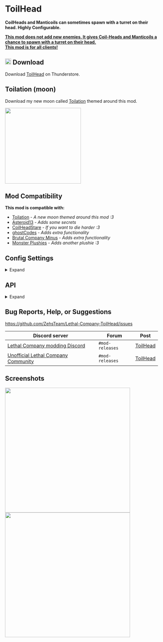 # ToilHead
**CoilHeads and Manticoils can sometimes spawn with a turret on their head. Highly Configurable.**

<ins><b>This mod does not add new enemies. It gives Coil-Heads and Manticoils a chance to spawn with a turret on their head.</b></ins><br>
<ins><b>This mod is for all clients!</b></ins>

## <img src="https://i.imgur.com/TpnrFSH.png" width="20px"> Download

Download [ToilHead](https://thunderstore.io/c/lethal-company/p/Zehs/ToilHead/) on Thunderstore.

## Toilation (moon)
Download my new moon called [Toilation](https://thunderstore.io/c/lethal-company/p/Zehs/Toilation/) themed around this mod.

<a href="https://thunderstore.io/c/lethal-company/p/Zehs/Toilation/"><img src="https://i.imgur.com/IDbukjU.png" width="250px"></a>

## Mod Compatibility
**This mod is compatible with:**
* [Toilation](https://thunderstore.io/c/lethal-company/p/Zehs/Toilation/) - *A new moon themed around this mod :3*
* [Asteroid13](https://thunderstore.io/c/lethal-company/p/Magic_Wesley/Asteroid13/) - *Adds some secrets*
* [CoilHeadStare](https://thunderstore.io/c/lethal-company/p/TwinDimensionalProductions/CoilHeadStare/) - *If you want to die harder :3*
* [ghostCodes](https://thunderstore.io/c/lethal-company/p/darmuh/ghostCodes/) - *Adds extra functionality*
* [Brutal Company Minus](https://thunderstore.io/c/lethal-company/p/DrinkableWater/Brutal_Company_Minus/) - *Adds extra functionality*
* [Monster Plushies](https://thunderstore.io/c/lethal-company/p/Scintesto/Monster_Plushies/) - *Adds another plushie :3*

## Config Settings
<details>
  <summary>Expand</summary>
<br>

| General Settings | Setting type | Default value | Description |
| ----------- | ----------- | ----------- | ----------- |
| `EnableConfiguration` | `Boolean` | `false` | Enable if you want to use custom set config setting values. If disabled, the default config setting values will be used. |
| `ExtendedLogging` | `Boolean` | `false` | Enable extended logging. |

| Toilation Settings | Setting type | Default value | Description |
| ----------- | ----------- | ----------- | ----------- |
|  |  | `<MaxSpawnCount>:<SpawnChance>` |  |
| `ToilHeadSpawnSettings` | `String` | `6:75` | Toil-Head spawn settings for 69-Toilation. |
| `MantiToilSpawnSettings` | `String` | `50:90` | Manti-Toil spawn settings for 69-Toilation. |
| `ToilSlayerSpawnSettings` | `String` | `2:10` | Toil-Slayer spawn settings for 69-Toilation. |
| `MantiSlayerSpawnSettings` | `String` | `2:20` | Manti-Slayer spawn settings for 69-Toilation. |
| `ToilPlayerSpawnSettings` | `String` | `1:7` | Toil-Player spawn settings for 69-Toilation. |

| Toil-Head Settings | Setting type | Default value | Description |
| ----------- | ----------- | ----------- | ----------- |
|  |  | `<MaxSpawnCount>:<SpawnChance>` |  |
| `ToilHeadDefaultSpawnSettings` | `String` | `1:30` | Toil-Head default spawn settings for all moons. |
|  |  | `<PlanetName>:<MaxSpawnCount>:<SpawnChance>` | Separate each entry with a comma. |
| `ToilHeadSpawnSettingsMoonList` | `String` | `41 Experimentation:1:10, 220 Assurance:1:20, 56 Vow:1:20, 21 Offense:1:20, 61 March:1:20, 20 Adamance:1:30, 85 Rend:1:40, 7 Dine:1:45, 8 Titan:1:50, 68 Artifice:2:70, 5 Embrion:1:30, 57 Asteroid-13:2:30, 523 Ooblterra:2:70` | Toil-Head spawn settings list for moons. |

| Manti-Toil Settings | Setting type | Default value | Description |
| ----------- | ----------- | ----------- | ----------- |
|  |  | `<MaxSpawnCount>:<SpawnChance>` |  |
| `MantiToilDefaultSpawnSettings` | `String` | `5:50` | Manti-Toil default spawn settings for all moons. |
|  |  | `<PlanetName>:<MaxSpawnCount>:<SpawnChance>` | Separate each entry with a comma. |
| `MantiToilSpawnSettingsMoonList` | `String` | `20 Adamance:5:60, 85 Rend:5:60, 7 Dine:5:65, 8 Titan:5:70, 68 Artifice:8:75` | Manti-Toil spawn settings list for moons. |

| Toil-Slayer Settings | Setting type | Default value | Description |
| ----------- | ----------- | ----------- | ----------- |
|  |  | `<MaxSpawnCount>:<SpawnChance>` |  |
| `ToilSlayerDefaultSpawnSettings` | `String` | `1:10` | Toil-Slayer default spawn settings for all moons. |
|  |  | `<PlanetName>:<MaxSpawnCount>:<SpawnChance>` | Separate each entry with a comma. |
| `ToilSlayerSpawnSettingsMoonList` | `String` | `20 Adamance:1:15, 85 Rend:1:15, 7 Dine:1:15, 8 Titan:1:20, 68 Artifice:1:20, 57 Asteroid-13:1:15, 523 Ooblterra:1:25` | Toil-Slayer spawn settings list for moons. |

| Manti-Slayer Settings | Setting type | Default value | Description |
| ----------- | ----------- | ----------- | ----------- |
|  |  | `<MaxSpawnCount>:<SpawnChance>` |  |
| `MantiSlayerDefaultSpawnSettings` | `String` | `1:10` | Manti-Slayer default spawn settings for all moons. |
|  |  | `<PlanetName>:<MaxSpawnCount>:<SpawnChance>` | Separate each entry with a comma. |
| `MantiSlayerSpawnSettingsMoonList` | `String` | `20 Adamance:1:15, 85 Rend:1:15, 7 Dine:1:15, 8 Titan:1:20, 68 Artifice:1:20, 57 Asteroid-13:1:15, 523 Ooblterra:1:25` | Manti-Slayer spawn settings list for moons. |

| Toil-Player Settings | Setting type | Default value | Description |
| ----------- | ----------- | ----------- | ----------- |
|  |  | `<MaxSpawnCount>:<SpawnChance>` |  |
| `ToilPlayerDefaultSpawnSettings` | `String` | `1:3` | Toil-Player default spawn settings for all moons. |
|  |  | `<PlanetName>:<MaxSpawnCount>:<SpawnChance>` | Separate each entry with a comma. |
| `ToilPlayerSpawnSettingsMoonList` | `String` | `85 Rend:1:4, 7 Dine:1:4, 8 Titan:1:5, 68 Artifice:1:5, 57 Asteroid-13:1:5, 523 Ooblterra:1:6` | Toil-Player spawn settings list for moons. |

| Player Ragdoll Settings | Setting type | Default value | Description |
| ----------- | ----------- | ----------- | ----------- |
| `SpawnToiledPlayerRagdolls` | `Boolean` | `True` | If enabled, will spawn a Toiled player ragdoll when a player dies to a Turret-Head in any way. |
| `SpawnRealToiledPlayerRagdolls` | `Boolean` | `True` | If enabled, will spawn a real turret on the Toiled player ragdoll. |

| Toil-Head Plushie Settings | Setting type | Default value | Description |
| ----------- | ----------- | ----------- | ----------- |
| `SpawnWeight` | `Int32` | `10` | Toil-Head plushie spawn chance weight. |
| `SpawnAllMoons` | `Boolean` | `true` | If true, the Toil-Head plushie will spawn on all moons. If false, the Toil-Head plushie will only spawn on moons set in the moons list. |
| `MoonSpawnList` | `String` | `Experimentation, Assurance, Vow, Offense, March, Adamance, Rend, Dine, Titan, Artifice, Embrion` | The list of moons the Toil-Head plushie will spawn on. |
| `CarryWeight` | `Int32` | `6` | Toil-Head plushie carry weight in pounds. |
| `MinValue` | `Int32` | `80` | Toil-Head plushie min scrap value. |
| `MaxValue` | `Int32` | `250` | Toil-Head plushie max scrap value. |

| Toil-Slayer Plushie Settings | Setting type | Default value | Description |
| ----------- | ----------- | ----------- | ----------- |
| `SpawnWeight` | `Int32` | `5` | Toil-Slayer plushie spawn chance weight. |
| `SpawnAllMoons` | `Boolean` | `true` | If true, the Toil-Slayer plushie will spawn on all moons. If false, the Toil-Slayer plushie will only spawn on moons set in the moons list. |
| `MoonSpawnList` | `String` | `Experimentation, Assurance, Vow, Offense, March, Adamance, Rend, Dine, Titan, Artifice, Embrion` | The list of moons the Toil-Slayer plushie will spawn on. |
| `CarryWeight` | `Int32` | `12` | Toil-Slayer plushie carry weight in pounds. |
| `MinValue` | `Int32` | `150` | Toil-Slayer plushie min scrap value. |
| `MaxValue` | `Int32` | `380` | Toil-Slayer plushie max scrap value. |

| Turret Settings | Setting type | Default value | Description |
| ----------- | ----------- | ----------- | ----------- |
| `LostLOSDuration` | `Single` | `0.75` | The duration until the turret loses the target player when not in line of sight. |
| `RotationRange` | `Single` | `75` | The rotation range of the turret in degrees. |
| `CodeAccessCooldownDuration` | `Single` | `7` | The duration of the turret being disabled from the terminal in seconds. |

| Turret Detection Settings | Setting type | Default value | Description |
| ----------- | ----------- | ----------- | ----------- |
| `Rotation` | `Boolean` | `false` | If enabled, the turret will rotate when searching for players. |
| `RotationSpeed` | `Single` | `28` | The rotation speed of the turret when in detection state. |

| Turret Charging Settings | Setting type | Default value | Description |
| ----------- | ----------- | ----------- | ----------- |
| `ChargingDuration` | `Single` | `2` | The duration of the turret charging state. |
| `RotationSpeed` | `Single` | `95` | The rotation speed of the turret when in charging state. |

| Turret Firing Settings | Setting type | Default value | Description |
| ----------- | ----------- | ----------- | ----------- |
| `RotationSpeed` | `Single` | `95` | The rotation speed of the turret when in firing state. |

| Turret Berserk Settings | Setting type | Default value | Description |
| ----------- | ----------- | ----------- | ----------- |
| `BerserkDuration` | `Single` | `9` | The duration of the turret berserk state. |
| `RotationSpeed` | `Single` | `77` | The rotation speed of the turret when in berserk state. |

</details>

## API
<details>
  <summary>Expand</summary>
<br>

https://github.com/ZehsTeam/Lethal-Company-ToilHead/blob/master/ToilHead/Api.cs
```cs
// This is for all enemy turret pairs.
public static Dictionary<NetworkObject, NetworkObject> EnemyTurretPairs { get; }

// This is for all player turret pairs.
public static Dictionary<PlayerControllerB, ToilHeadTurretBehaviour> PlayerTurretPairs { get; }


// Toil-Head spawn count.
public static int ToilHeadSpawnCount { get; }

// If enabled, will force any spawned Coil-Heads to become Toil-Heads.
// This will get reset automatically when the day ends.
public static bool ForceToilHeadSpawns { get; set; }

// If set to any value above -1, will temporarily override the Toil-Head max spawn count.
// This will get reset automatically when the day ends.
public static int ForceToilHeadMaxSpawnCount { get; set; }

// This must only be called on the Host/Server.
// Only accepts an EnemyAI instance where the EnemyType.enemyName is "Spring".
// Returns true if successful.
public static bool SetToilHeadOnServer(EnemyAI enemyAI) { }


// Manti-Toil spawn count.
public static int MantiToilSpawnCount { get; }

// If enabled, will force any spawned Manticoils to become Manti-Toils.
// This will get reset automatically when the day ends.
public static bool ForceMantiToilSpawns { get; set; }

// If set to any value above -1, will temporarily override the Manti-Toil max spawn count.
// This will get reset automatically when the day ends.
public static int ForceMantiToilMaxSpawnCount { get; set; }

// This must only be called on the Host/Server.
// Only accepts an EnemyAI instance where the EnemyType.enemyName is "Manticoil".
// Returns true if successful.
public static bool SetMantiToilOnServer(EnemyAI enemyAI) { }


// Toil-Slayer spawn count.
public static int ToilSlayerSpawnCount { get; }

// If enabled, will force any spawned Coil-Heads to become Toil-Slayers.
// This will get reset automatically when the day ends.
public static bool ForceToilSlayerSpawns { get; set; }

// If set to any value above -1, will temporarily override the Toil-Slayer max spawn count.
// This will get reset automatically when the day ends.
public static int ForceToilSlayerMaxSpawnCount { get; set; }

// This must only be called on the Host/Server.
// Only accepts an EnemyAI instance where the EnemyType.enemyName is "Spring".
// Returns true if successful.
public static bool SetToilSlayerOnServer(EnemyAI enemyAI) { }


// Manti-Slayer spawn count.
public static int MantiSlayerSpawnCount { get; }

// If enabled, will force any spawned Manticoils to become Manti-Slayers.
// This will get reset automatically when the day ends.
public static bool ForceMantiSlayerSpawns { get; set; }

// If set to any value above -1, will temporarily override the Manti-Slayer max spawn count.
// This will get reset automatically when the day ends.
public static int ForceMantiSlayerMaxSpawnCount { get; set; }

// This must only be called on the Host/Server.
// Only accepts an EnemyAI instance where the EnemyType.enemyName is "Manticoil".
// Returns true if successful.
public static bool SetMantiSlayerOnServer(EnemyAI enemyAI) { }


// Toil-Player spawn count.
public static int ToilPlayerSpawnCount { get; }

// If enabled, will force all Players to become Toil-Players when the round starts.
// This will get reset automatically when the day ends.
public static bool ForceToilPlayerSpawns { get; set; }

// If set to any value above -1, will temporarily override the Toil-Player max spawn count.
// This will get reset automatically when the day ends.
public static int ForceToilPlayerMaxSpawnCount { get; set; }

// This must only be called on the Host/Server.
// Returns true if successful.
public static bool SetToilPlayerOnServer(PlayerControllerB playerScript) { }
```

</details>

## Bug Reports, Help, or Suggestions
https://github.com/ZehsTeam/Lethal-Company-ToilHead/issues

| Discord server | Forum | Post |
| ----------- | ----------- | ----------- |
| [Lethal Company modding Discord](https://discord.gg/XeyYqRdRGC) | `#mod-releases` | [ToilHead](https://discord.com/channels/1168655651455639582/1207108508298911834) |
| [Unofficial Lethal Company Community](https://discord.gg/nYcQFEpXfU) | `#mod-releases` | [ToilHead](https://discord.com/channels/1169792572382773318/1207108696589606932) |

## Screenshots
<div>
    <img src="https://i.imgur.com/2wvuDcg.jpeg" width="412px">
    <img src="https://i.imgur.com/dXMbu6m.jpeg" width="412px">
</div>